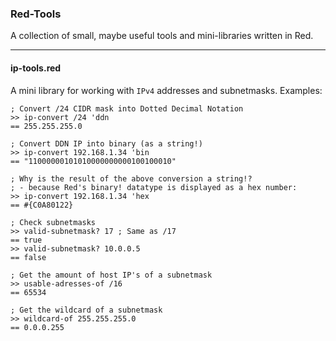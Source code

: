 ### Red-Tools
A collection of small, maybe useful tools and mini-libraries written in Red.

---
#### ip-tools.red
A mini library for working with `IPv4` addresses and subnetmasks.
Examples:
```rebol
; Convert /24 CIDR mask into Dotted Decimal Notation
>> ip-convert /24 'ddn
== 255.255.255.0

; Convert DDN IP into binary (as a string!)
>> ip-convert 192.168.1.34 'bin
== "11000000101010000000000100100010"

; Why is the result of the above conversion a string!?
; - because Red's binary! datatype is displayed as a hex number:
>> ip-convert 192.168.1.34 'hex
== #{C0A80122}

; Check subnetmasks
>> valid-subnetmask? 17 ; Same as /17
== true
>> valid-subnetmask? 10.0.0.5
== false

; Get the amount of host IP's of a subnetmask
>> usable-adresses-of /16
== 65534

; Get the wildcard of a subnetmask
>> wildcard-of 255.255.255.0
== 0.0.0.255
```
